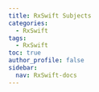 ```yaml
---
title: RxSwift Subjects
categories:
  - RxSwift
tags:
  - RxSwift
toc: true
author_profile: false
sidebar:
  nav: RxSwift-docs
---
```


